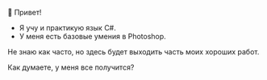 👋 Привет!

- Я учу и практикую язык C#. 
- У меня есть базовые умения в Photoshop.

Не знаю как часто, но здесь будет выходить часть моих хороших работ.

Как думаете, у меня все получится?
